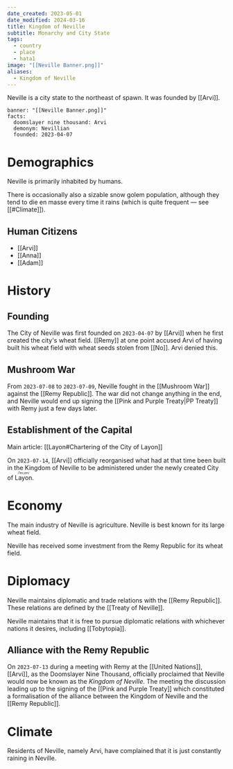 ```yaml
---
date_created: 2023-05-01
date_modified: 2024-03-16
title: Kingdom of Neville
subtitle: Monarchy and City State
tags:
  - country
  - place
  - hata1
image: "[[Neville Banner.png]]"
aliases:
  - Kingdom of Neville
---
```


Neville is a city state to the northeast of spawn. It was founded by [[Arvi]].

```infobox-nation
banner: "[[Neville Banner.png]]"
facts:
  doomslayer nine thousand: Arvi
  demonym: Nevillian
  founded: 2023-04-07
```

# Demographics

Neville is primarily inhabited by humans.

There is occasionally also a sizable snow golem population, although they tend to die en masse every time it rains (which is quite frequent — see [[#Climate]]).

## Human Citizens

- [[Arvi]]
- [[Anna]]
- [[Adam]]

# History

## Founding

The City of Neville was first founded on `2023-04-07` by [[Arvi]] when he first created the city's wheat field. [[Remy]] at one point accused Arvi of having built his wheat field with wheat seeds stolen from [[No]]. Arvi denied this.

## Mushroom War

From `2023-07-08` to `2023-07-09`, Neville fought in the [[Mushroom War]] against the [[Remy Republic]]. The war did not change anything in the end, and Neville would end up signing the [[Pink and Purple Treaty|PP Treaty]] with Remy just a few days later.

## Establishment of the Capital

Main article: [[Layon#Chartering of the City of Layon]]

On `2023-07-14`, [[Arvi]] officially reorganised what had at that time been built in the Kingdom of Neville to be administered under the newly created City of <ruby>Layon<rt>/ˈleɪ.jɑn/</rt></ruby>.

# Economy

The main industry of Neville is agriculture. Neville is best known for its large wheat field.

Neville has received some investment from the Remy Republic for its wheat field.

# Diplomacy

Neville maintains diplomatic and trade relations with the [[Remy Republic]]. These relations are defined by the [[Treaty of Neville]].

Neville maintains that it is free to pursue diplomatic relations with whichever nations it desires, including [[Tobytopia]].

## Alliance with the Remy Republic

On `2023-07-13` during a meeting with Remy at the [[United Nations]], [[Arvi]], as the Doomslayer Nine Thousand, officially proclaimed that Neville would now be known as the *Kingdom of Neville*. The meeting the discussion leading up to the signing of the [[Pink and Purple Treaty]] which constituted a formalisation of the alliance between the Kingdom of Neville and the [[Remy Republic]].

# Climate

Residents of Neville, namely Arvi, have complained that it is just constantly raining in Neville.